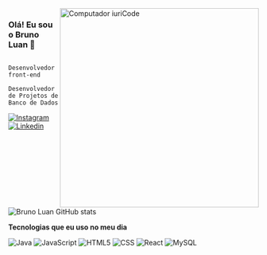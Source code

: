 <img src="https://raw.githubusercontent.com/MicaelliMedeiros/micaellimedeiros/master/image/computer-illustration.png" min-width="400px" max-width="400px" width="400px" align="right" alt="Computador iuriCode">



### Olá! Eu sou o Bruno Luan 🤙 
     
       Desenvolvedor front-end
          Desenvolvedor de Projetos de Banco de Dados
         
       

[![Instagram](https://img.shields.io/badge/Instagram-E4405F?style=for-the-badge&logo=instagram&logoColor=white)](https://www.instagram.com/brunno.luann/)
[![Linkedin](https://img.shields.io/badge/LinkedIn-0077B5?style=for-the-badge&logo=linkedin&logoColor=white)](https://www.linkedin.com/in/bruno-luan-74242b32/)

![Bruno Luan GitHub stats](https://github-readme-stats.vercel.app/api?username=BrunnoLuann&show_icons=true&theme=tokyonight)


**Tecnologias que eu uso no meu dia**


  ![Java](https://img.shields.io/badge/-Java-333333?style=flat&logo=Java&logoColor=007396)
  ![JavaScript](https://img.shields.io/badge/-JavaScript-333333?style=flat&logo=javascript)
  ![HTML5](https://img.shields.io/badge/-HTML5-333333?style=flat&logo=HTML5)
  ![CSS](https://img.shields.io/badge/-CSS-333333?style=flat&logo=CSS3&logoColor=1572B6)
  ![React](https://img.shields.io/badge/-React-333333?style=flat&logo=react)
  ![MySQL](https://img.shields.io/badge/-MySQL-333333?style=flat&logo=mysql)

</div>


